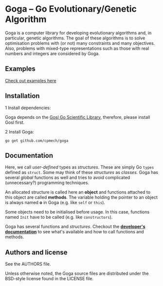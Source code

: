 # Goga &ndash; Go Evolutionary/Genetic Algorithm

Goga is a computer library for developing evolutionary algorithms and, in particular, genetic
algorithms. The goal of these algorithms is to solve optimisation problems with (or not) many
constraints and many objectives. Also, problems with mixed-type representations such as those with
real numbers and integers are considered by Goga.



## Examples

[Check out examples here](https://github.com/cpmech/goga/blob/master/examples/README.md)



## Installation

1 Install dependencies:

Goga depends on the [Gosl Go Scientific Library](https://github.com/cpmech/gosl), therefore, please
install Gosl first.

2 Install Goga:

```
go get github.com/cpmech/goga
```


## Documentation

Here, we call _user-defined_ types as _structures_. These are simply Go `types` defined as `struct`.
Some may think of these _structures_ as _classes_. Goga has several _global_ functions as well and
tries to avoid complicated (unnecessary?) programming techniques.

An allocated structure is called here an **object** and functions attached to this object are called
**methods**. The variable holding the pointer to an object is always named **o** in Goga (e.g.
like `self` or `this`).

Some objects need to be initialised before usage. In this case, functions named `Init` have to be
called (e.g. like `constructors`).

Goga has several functions and _structures_. Checkout the **[developer's
documentation](http://rawgit.com/cpmech/goga/master/doc/index.html)** to see what's available and
how to call functions and methods.




## Authors and license

See the AUTHORS file.

Unless otherwise noted, the Goga source files are distributed under the BSD-style license found in the LICENSE file.
